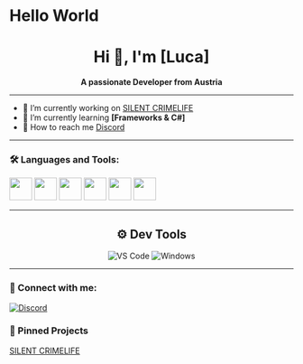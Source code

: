 # Hello World

<h1 align="center">Hi 👋, I'm [Luca]</h1>
<p align="center"><b>A passionate Developer from Austria</b></p>

---

- 🌱 I’m currently working on [SILENT CRIMELIFE](https://discord.gg/silentcl)
- 🌱 I’m currently learning **[Frameworks & C#]**
- 💬 How to reach me [Discord](https://discord.com/users/1353829225978658930)



---

### 🛠️ Languages and Tools:

<p>
  <img src="https://cdn.jsdelivr.net/gh/devicons/devicon/icons/css3/css3-original.svg" width="40" />
  <img src="https://cdn.jsdelivr.net/gh/devicons/devicon/icons/html5/html5-original.svg" width="40" />
  <img src="https://cdn.jsdelivr.net/gh/devicons/devicon/icons/javascript/javascript-original.svg" width="40" />
<!--   <img src="https://cdn.jsdelivr.net/gh/devicons/devicon/icons/mysql/mysql-original.svg" width="40" /> -->
  <img src="https://cdn.jsdelivr.net/gh/devicons/devicon/icons/nodejs/nodejs-original.svg" width="40" />
  <img src="https://cdn.jsdelivr.net/gh/devicons/devicon/icons/php/php-original.svg" width="40" />
<!--   <img src="https://cdn.jsdelivr.net/gh/devicons/devicon/icons/python/python-original.svg" width="40" /> -->
  <img src="https://cdn.jsdelivr.net/gh/devicons/devicon/icons/lua/lua-original.svg" width="40"/>
</p>

---

<h2 align="center">⚙️ Dev Tools</h2>

<p align="center">
  <img src="https://img.shields.io/badge/VS%20CODE-0078D4?style=for-the-badge&logo=visual-studio-code&logoColor=white" alt="VS Code"/>
  <img src="https://img.shields.io/badge/WINDOWS-0078D6?style=for-the-badge&logo=windows&logoColor=white" alt="Windows"/>
</p>

---

### 🤝 Connect with me:

[![Discord](https://img.shields.io/badge/Discord-7289DA?style=for-the-badge&logo=discord&logoColor=white)](https://discord.com/users/1353829225978658930)



### 📌 Pinned Projects
[SILENT CRIMELIFE](https://discord.gg/silentcl)


